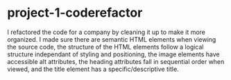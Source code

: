 # project-1-coderefactor
I refactored the code for a company by cleaning it up to make it more organized. I made sure there are semantic HTML elements when viewing the source code, the structure of the HTML elements follow a logical structure independant of styling and positioning, the image elements have accessible alt attributes, the heading attributes fall in sequential order when viewed, and the title element has a specific/descriptive title.
